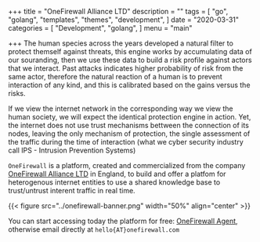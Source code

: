+++
title = "OneFirewall Alliance LTD"
description = ""
tags = [
    "go",
    "golang",
    "templates",
    "themes",
    "development",
]
date = "2020-03-31"
categories = [
    "Development",
    "golang",
]
menu = "main"

+++
The human species across the years developed a natural filter to protect themself against threats, this engine works by accumulating data of our souranding, then we use these data to build a risk profile against actors that we interact. Past attacks indicates higher probability of risk from the same actor, therefore the natural reaction of a human is to prevent interaction of any kind, and this is calibrated based on the gains versus the risks.

If we view the internet network in the corresponding way we view the human society, we will expect the identical protection engine in action. 
Yet, the internet does not use trust mechanisms bettween the connection of its nodes, leaving the only mechanism of protection, the single assessment of the traffic during the time of interaction (what we cyber security industry call IPS - Intrusion Prevention Systems)

`OneFirewall` is a platform, created and commercialized from the company [OneFirewall Alliance LTD](https://onefirewall.com "OneFirewall Alliance LTD") in England, to build and offer a platfom for heterogenous internet entities to use a shared knowledge base to trust/untrust interent traffic in real time.

{{< figure src="../onefirewall-banner.png" width="50%" align="center"  >}}



You can start accessing today the platform for free: [OneFirewall Agent](https://app.onefirewall.com "OneFirewall Alliance LTD"), otherwise email directly at `hello{AT}onefirewall.com`
